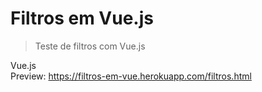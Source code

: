 # Filtros em Vue.js

> Teste de filtros com Vue.js

Vue.js   
Preview: https://filtros-em-vue.herokuapp.com/filtros.html